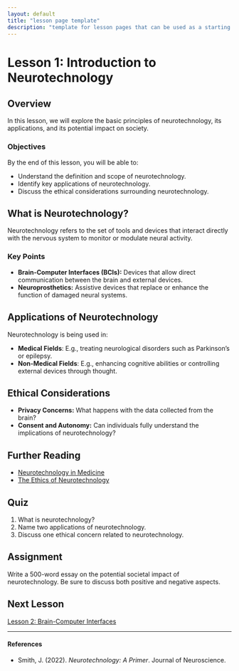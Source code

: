 ```yaml
---
layout: default
title: "lesson page template"
description: "template for lesson pages that can be used as a starting point for new lessons"
---
```


# Lesson 1: Introduction to Neurotechnology

## Overview
In this lesson, we will explore the basic principles of neurotechnology, its applications, and its potential impact on society.

### Objectives
By the end of this lesson, you will be able to:
- Understand the definition and scope of neurotechnology.
- Identify key applications of neurotechnology.
- Discuss the ethical considerations surrounding neurotechnology.

## What is Neurotechnology?
Neurotechnology refers to the set of tools and devices that interact directly with the nervous system to monitor or modulate neural activity.

### Key Points
- **Brain-Computer Interfaces (BCIs):** Devices that allow direct communication between the brain and external devices.
- **Neuroprosthetics:** Assistive devices that replace or enhance the function of damaged neural systems.

## Applications of Neurotechnology
Neurotechnology is being used in:
- **Medical Fields**: E.g., treating neurological disorders such as Parkinson’s or epilepsy.
- **Non-Medical Fields**: E.g., enhancing cognitive abilities or controlling external devices through thought.

## Ethical Considerations
- **Privacy Concerns:** What happens with the data collected from the brain?
- **Consent and Autonomy:** Can individuals fully understand the implications of neurotechnology?

## Further Reading
- [Neurotechnology in Medicine](https://example.com)
- [The Ethics of Neurotechnology](https://example.com)

## Quiz
1. What is neurotechnology?
2. Name two applications of neurotechnology.
3. Discuss one ethical concern related to neurotechnology.

## Assignment
Write a 500-word essay on the potential societal impact of neurotechnology. Be sure to discuss both positive and negative aspects.

## Next Lesson
[Lesson 2: Brain-Computer Interfaces](/lesson2)

---

#### References
- Smith, J. (2022). *Neurotechnology: A Primer*. Journal of Neuroscience.
